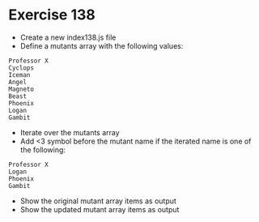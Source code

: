 # Exercise 138

* Create a new index138.js file
* Define a mutants array with the following values:
```
Professor X
Cyclops
Iceman
Angel
Magneto
Beast
Phoenix
Logan
Gambit
```

* Iterate over the mutants array
* Add <3 symbol before the mutant name if the iterated name is one of the following:

```
Professor X
Logan
Phoenix
Gambit
```

* Show the original mutant array items as output
* Show the updated mutant array items as output
